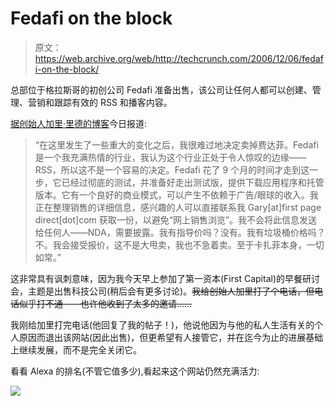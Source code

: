 # Fedafi on the block 

> 原文：<https://web.archive.org/web/http://techcrunch.com/2006/12/06/fedafi-on-the-block/>

总部位于格拉斯哥的初创公司 Fedafi 准备出售，该公司让任何人都可以创建、管理、营销和跟踪有效的 RSS 和播客内容。

[据创始人加里·里德的博客](https://web.archive.org/web/20150922120030/http://blog.fedafi.com/2006/12/03/we%E2%80%99re-selling-fedafi/)今日报道:

> “在这里发生了一些重大的变化之后，我很难过地决定卖掉费达菲。Fedafi 是一个我充满热情的行业，我认为这个行业正处于令人惊叹的边缘——RSS，所以这不是一个容易的决定。Fedafi 花了 9 个月的时间才走到这一步，它已经过彻底的测试，并准备好走出测试版，提供下载应用程序和托管版本。它有一个良好的商业模式，可以产生不依赖于广告/眼球的收入。我正在整理销售的详细信息，感兴趣的人可以直接联系我 Gary[at]first page direct[dot]com 获取一份，以避免“网上销售浏览”。我不会将此信息发送给任何人——NDA，需要披露。我有指导价吗？没有。我有垃圾桶价格吗？不。我会接受报价，这不是大甩卖，我也不急着卖。至于卡扎菲本身，一切如常。”

这非常具有讽刺意味，因为我今天早上参加了第一资本(First Capital)的早餐研讨会，主题是出售科技公司(稍后会有更多讨论)。~~我给创始人加里打了个电话，但电话似乎打不通——也许他收到了太多的邀请……~~

我刚给加里打完电话(他回复了我的帖子！)，他说他因为与他的私人生活有关的个人原因而退出该网站(因此出售)，但更希望有人接管它，并在迄今为止的进展基础上继续发展，而不是完全关闭它。

看看 Alexa 的排名(不管它值多少),看起来这个网站仍然充满活力:

![](img/0c8426b0f442049bf1af69c13a260ce1.png)